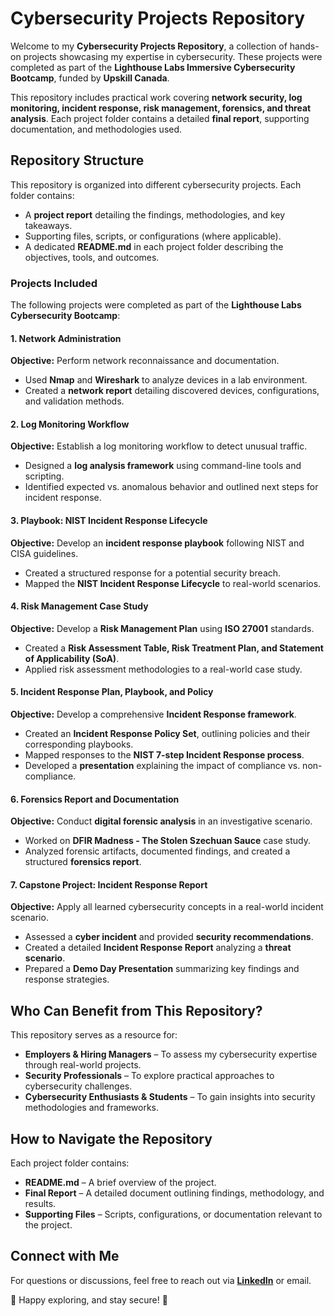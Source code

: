 # **Cybersecurity Projects Repository**  

Welcome to my **Cybersecurity Projects Repository**, a collection of hands-on projects showcasing my expertise in cybersecurity. These projects were completed as part of the **Lighthouse Labs Immersive Cybersecurity Bootcamp**, funded by **Upskill Canada**.  

This repository includes practical work covering **network security, log monitoring, incident response, risk management, forensics, and threat analysis**. Each project folder contains a detailed **final report**, supporting documentation, and methodologies used.  


## Repository Structure

This repository is organized into different cybersecurity projects. Each folder contains:
- A **project report** detailing the findings, methodologies, and key takeaways.
- Supporting files, scripts, or configurations (where applicable).
- A dedicated **README.md** in each project folder describing the objectives, tools, and outcomes.

### Projects Included

The following projects were completed as part of the **Lighthouse Labs Cybersecurity Bootcamp**:

#### 1. Network Administration
**Objective:** Perform network reconnaissance and documentation.  
- Used **Nmap** and **Wireshark** to analyze devices in a lab environment.
- Created a **network report** detailing discovered devices, configurations, and validation methods.

#### 2. Log Monitoring Workflow
**Objective:** Establish a log monitoring workflow to detect unusual traffic.  
- Designed a **log analysis framework** using command-line tools and scripting.
- Identified expected vs. anomalous behavior and outlined next steps for incident response.

#### 3. Playbook: NIST Incident Response Lifecycle
**Objective:** Develop an **incident response playbook** following NIST and CISA guidelines.  
- Created a structured response for a potential security breach.
- Mapped the **NIST Incident Response Lifecycle** to real-world scenarios.

#### 4. Risk Management Case Study
**Objective:** Develop a **Risk Management Plan** using **ISO 27001** standards.  
- Created a **Risk Assessment Table, Risk Treatment Plan, and Statement of Applicability (SoA)**.
- Applied risk assessment methodologies to a real-world case study.

#### 5. Incident Response Plan, Playbook, and Policy
**Objective:** Develop a comprehensive **Incident Response framework**.  
- Created an **Incident Response Policy Set**, outlining policies and their corresponding playbooks.
- Mapped responses to the **NIST 7-step Incident Response process**.
- Developed a **presentation** explaining the impact of compliance vs. non-compliance.

#### 6. Forensics Report and Documentation
**Objective:** Conduct **digital forensic analysis** in an investigative scenario.  
- Worked on **DFIR Madness - The Stolen Szechuan Sauce** case study.
- Analyzed forensic artifacts, documented findings, and created a structured **forensics report**.

#### 7. Capstone Project: Incident Response Report
**Objective:** Apply all learned cybersecurity concepts in a real-world incident scenario.  
- Assessed a **cyber incident** and provided **security recommendations**.
- Created a detailed **Incident Response Report** analyzing a **threat scenario**.
- Prepared a **Demo Day Presentation** summarizing key findings and response strategies.

## Who Can Benefit from This Repository?

This repository serves as a resource for:
- **Employers & Hiring Managers** – To assess my cybersecurity expertise through real-world projects.
- **Security Professionals** – To explore practical approaches to cybersecurity challenges.
- **Cybersecurity Enthusiasts & Students** – To gain insights into security methodologies and frameworks.

## How to Navigate the Repository

Each project folder contains:
- **README.md** – A brief overview of the project.
- **Final Report** – A detailed document outlining findings, methodology, and results.
- **Supporting Files** – Scripts, configurations, or documentation relevant to the project.

## Connect with Me

For questions or discussions, feel free to reach out via **[LinkedIn](https://www.linkedin.com/in/sumit-giri-0111/)** or email.

🔐 Happy exploring, and stay secure! 🚀
